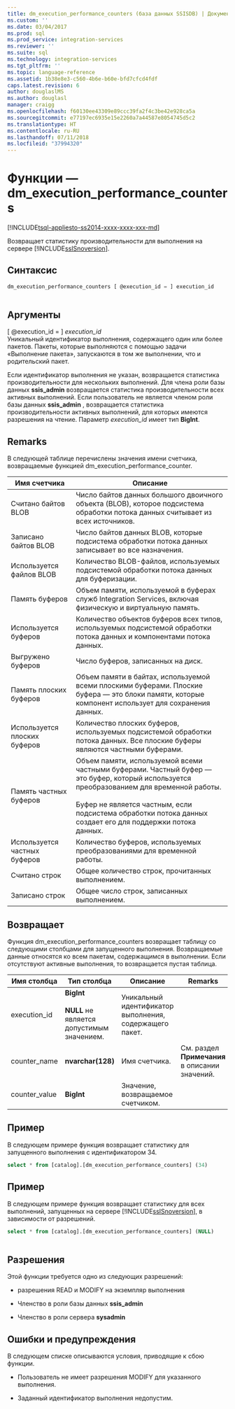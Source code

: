 ```yaml
---
title: dm_execution_performance_counters (база данных SSISDB) | Документы Майкрософт
ms.custom: ''
ms.date: 03/04/2017
ms.prod: sql
ms.prod_service: integration-services
ms.reviewer: ''
ms.suite: sql
ms.technology: integration-services
ms.tgt_pltfrm: ''
ms.topic: language-reference
ms.assetid: 1b38e8e3-c560-4b6e-b60e-bfd7cfcd4fdf
caps.latest.revision: 6
author: douglaslMS
ms.author: douglasl
manager: craigg
ms.openlocfilehash: f60130ee43309e89ccc39fa2f4c3be42e928ca5a
ms.sourcegitcommit: e77197ec6935e15e2260a7a44587e8054745d5c2
ms.translationtype: HT
ms.contentlocale: ru-RU
ms.lasthandoff: 07/11/2018
ms.locfileid: "37994320"
---
```

# <a name="functions---dmexecutionperformancecounters"></a>Функции — dm_execution_performance_counters
[!INCLUDE[tsql-appliesto-ss2014-xxxx-xxxx-xxx-md](../includes/tsql-appliesto-ss2014-xxxx-xxxx-xxx-md.md)]

  Возвращает статистику производительности для выполнения на сервере [!INCLUDE[ssISnoversion](../includes/ssisnoversion-md.md)].  
  
## <a name="syntax"></a>Синтаксис  
  
```sql  
dm_execution_performance_counters [ @execution_id = ] execution_id  
  
```  
  
## <a name="arguments"></a>Аргументы  
 [ @execution_id = ] *execution_id*  
 Уникальный идентификатор выполнения, содержащего один или более пакетов. Пакеты, которые выполняются с помощью задачи «Выполнение пакета», запускаются в том же выполнении, что и родительский пакет.  
  
 Если идентификатор выполнения не указан, возвращается статистика производительности для нескольких выполнений. Для члена роли базы данных **ssis_admin** возвращается статистика производительности всех активных выполнений.  Если пользователь не является членом роли базы данных **ssis_admin** , возвращается статистика производительности активных выполнений, для которых имеются разрешения на чтение. Параметр *execution_id* имеет тип **BigInt**.  
  
## <a name="remarks"></a>Remarks  
 В следующей таблице перечислены значения имени счетчика, возвращаемые функцией dm_execution_performance_counter.  
  
|Имя счетчика|Описание|  
|------------------|-----------------|  
|Считано байтов BLOB|Число байтов данных большого двоичного объекта (BLOB), которое подсистема обработки потока данных считывает из всех источников.|  
|Записано байтов BLOB|Число байтов данных BLOB, которые подсистема обработки потока данных записывает во все назначения.|  
|Используется файлов BLOB|Количество BLOB-файлов, используемых подсистемой обработки потока данных для буферизации.|  
|Память буферов|Объем памяти, используемой в буферах служб Integration Services, включая физическую и виртуальную память.|  
|Используется буферов|Количество объектов буферов всех типов, используемых подсистемой обработки потока данных и компонентами потока данных.|  
|Выгружено буферов|Число буферов, записанных на диск.|  
|Память плоских буферов|Объем памяти в байтах, используемой всеми плоскими буферами. Плоские буфера — это блоки памяти, которые компонент использует для сохранения данных.|  
|Используется плоских буферов|Количество плоских буферов, используемых подсистемой обработки потока данных. Все плоские буферы являются частными буферами.|  
|Память частных буферов|Объем памяти, используемой всеми частными буферами. Частный буфер — это буфер, который используется преобразованием для временной работы.<br /><br /> Буфер не является частным, если подсистема обработки потока данных создает его для поддержки потока данных.|  
|Используется частных буферов|Количество буферов, используемых преобразованиями для временной работы.|  
|Считано строк|Общее количество строк, прочитанных выполнением.|  
|Записано строк|Общее число строк, записанных выполнением.|  
  
## <a name="return"></a>Возвращает  
 Функция dm_execution_performance_counters возвращает таблицу со следующими столбцами для запущенного выполнения. Возвращаемые данные относятся ко всем пакетам, содержащимся в выполнении. Если отсутствуют активные выполнения, то возвращается пустая таблица.  
  
|Имя столбца|Тип столбца|Описание|Remarks|  
|-----------------|-----------------|-----------------|-------------|  
|execution_id|**BigInt**<br /><br /> **NULL** не является допустимым значением.|Уникальный идентификатор выполнения, содержащего пакет.||  
|counter_name|**nvarchar(128)**|Имя счетчика.|См. раздел **Примечания** в описании значений.|  
|counter_value|**BigInt**|Значение, возвращаемое счетчиком.||  
  
## <a name="example"></a>Пример  
 В следующем примере функция возвращает статистику для запущенного выполнения с идентификатором 34.  
  
```sql
select * from [catalog].[dm_execution_performance_counters] (34)  
```  
  
## <a name="example"></a>Пример  
 В следующем примере функция возвращает статистику для всех выполнений, запущенных на сервере [!INCLUDE[ssISnoversion](../includes/ssisnoversion-md.md)], в зависимости от разрешений.  
  
```sql
select * from [catalog].[dm_execution_performance_counters] (NULL)  
  
```  
  
## <a name="permissions"></a>Разрешения  
 Этой функции требуется одно из следующих разрешений:  
  
-   разрешения READ и MODIFY на экземпляр выполнения  
  
-   Членство в роли базы данных **ssis_admin**  
  
-   Членство в роли сервера **sysadmin**  
  
## <a name="errors-and-warnings"></a>Ошибки и предупреждения  
 В следующем списке описываются условия, приводящие к сбою функции.  
  
-   Пользователь не имеет разрешения MODIFY для указанного выполнения.  
  
-   Заданный идентификатор выполнения недопустим.  
  
  
